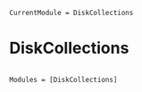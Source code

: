 ```@meta
CurrentModule = DiskCollections
```

# DiskCollections

```@index
```

```@autodocs
Modules = [DiskCollections]
```
